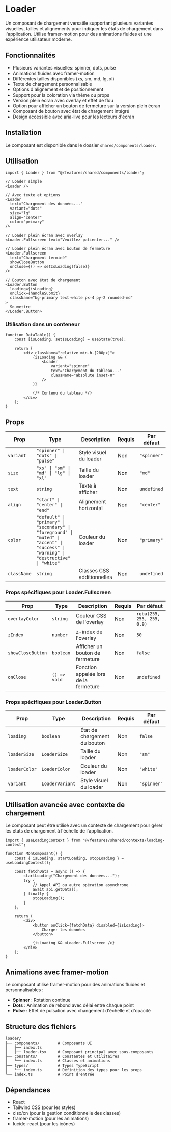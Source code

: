 # Loader

Un composant de chargement versatile supportant plusieurs variantes visuelles, tailles et alignements pour indiquer les états de chargement dans l'application. Utilise framer-motion pour des animations fluides et une expérience utilisateur moderne.

## Fonctionnalités

- Plusieurs variantes visuelles: spinner, dots, pulse
- Animations fluides avec framer-motion
- Différentes tailles disponibles (xs, sm, md, lg, xl)
- Texte de chargement personnalisable
- Options d'alignement et de positionnement
- Support pour la coloration via thème ou props
- Version plein écran avec overlay et effet de flou
- Option pour afficher un bouton de fermeture sur la version plein écran
- Composant de bouton avec état de chargement intégré
- Design accessible avec aria-live pour les lecteurs d'écran

## Installation

Le composant est disponible dans le dossier `shared/components/loader`.

## Utilisation

```tsx
import { Loader } from "@/features/shared/components/loader";

// Loader simple
<Loader />

// Avec texte et options
<Loader
  text="Chargement des données..."
  variant="dots"
  size="lg"
  align="center"
  color="primary"
/>

// Loader plein écran avec overlay
<Loader.Fullscreen text="Veuillez patienter..." />

// Loader plein écran avec bouton de fermeture
<Loader.Fullscreen
  text="Chargement terminé"
  showCloseButton
  onClose={() => setIsLoading(false)}
/>

// Bouton avec état de chargement
<Loader.Button
  loading={isLoading}
  onClick={handleSubmit}
  className="bg-primary text-white px-4 py-2 rounded-md"
>
  Soumettre
</Loader.Button>
```

### Utilisation dans un conteneur

```tsx
function DataTable() {
	const [isLoading, setIsLoading] = useState(true);

	return (
		<div className="relative min-h-[200px]">
			{isLoading && (
				<Loader
					variant="spinner"
					text="Chargement du tableau..."
					className="absolute inset-0"
				/>
			)}

			{/* Contenu du tableau */}
		</div>
	);
}
```

## Props

| Prop        | Type                                                                                                                                 | Description                | Requis | Par défaut  |
| ----------- | ------------------------------------------------------------------------------------------------------------------------------------ | -------------------------- | ------ | ----------- |
| `variant`   | `"spinner" \| "dots" \| "pulse"`                                                                                                     | Style visuel du loader     | Non    | `"spinner"` |
| `size`      | `"xs" \| "sm" \| "md" \| "lg" \| "xl"`                                                                                               | Taille du loader           | Non    | `"md"`      |
| `text`      | `string`                                                                                                                             | Texte à afficher           | Non    | `undefined` |
| `align`     | `"start" \| "center" \| "end"`                                                                                                       | Alignement horizontal      | Non    | `"center"`  |
| `color`     | `"default" \| "primary" \| "secondary" \| "foreground" \| "muted" \| "accent" \| "success" \| "warning" \| "destructive" \| "white"` | Couleur du loader          | Non    | `"primary"` |
| `className` | `string`                                                                                                                             | Classes CSS additionnelles | Non    | `undefined` |

### Props spécifiques pour Loader.Fullscreen

| Prop              | Type         | Description                           | Requis | Par défaut                 |
| ----------------- | ------------ | ------------------------------------- | ------ | -------------------------- |
| `overlayColor`    | `string`     | Couleur CSS de l'overlay              | Non    | `rgba(255, 255, 255, 0.9)` |
| `zIndex`          | `number`     | z-index de l'overlay                  | Non    | `50`                       |
| `showCloseButton` | `boolean`    | Afficher un bouton de fermeture       | Non    | `false`                    |
| `onClose`         | `() => void` | Fonction appelée lors de la fermeture | Non    | `undefined`                |

### Props spécifiques pour Loader.Button

| Prop          | Type            | Description                  | Requis | Par défaut  |
| ------------- | --------------- | ---------------------------- | ------ | ----------- |
| `loading`     | `boolean`       | État de chargement du bouton | Non    | `false`     |
| `loaderSize`  | `LoaderSize`    | Taille du loader             | Non    | `"sm"`      |
| `loaderColor` | `LoaderColor`   | Couleur du loader            | Non    | `"white"`   |
| `variant`     | `LoaderVariant` | Style visuel du loader       | Non    | `"spinner"` |

## Utilisation avancée avec contexte de chargement

Le composant peut être utilisé avec un contexte de chargement pour gérer les états de chargement à l'échelle de l'application.

```tsx
import { useLoadingContext } from "@/features/shared/contexts/loading-context";

function MonComposant() {
	const { isLoading, startLoading, stopLoading } = useLoadingContext();

	const fetchData = async () => {
		startLoading("Chargement des données...");
		try {
			// Appel API ou autre opération asynchrone
			await api.getData();
		} finally {
			stopLoading();
		}
	};

	return (
		<div>
			<button onClick={fetchData} disabled={isLoading}>
				Charger les données
			</button>

			{isLoading && <Loader.Fullscreen />}
		</div>
	);
}
```

## Animations avec framer-motion

Le composant utilise framer-motion pour des animations fluides et personnalisables :

- **Spinner** : Rotation continue
- **Dots** : Animation de rebond avec délai entre chaque point
- **Pulse** : Effet de pulsation avec changement d'échelle et d'opacité

## Structure des fichiers

```
loader/
├── components/        # Composants UI
│   ├── index.ts
│   ├── loader.tsx     # Composant principal avec sous-composants
├── constants/         # Constantes et utilitaires
│   └── index.ts       # Classes et animations
├── types/             # Types TypeScript
│   └── index.ts       # Définition des types pour les props
└── index.ts           # Point d'entrée
```

## Dépendances

- React
- Tailwind CSS (pour les styles)
- clsx/cn (pour la gestion conditionnelle des classes)
- framer-motion (pour les animations)
- lucide-react (pour les icônes)
